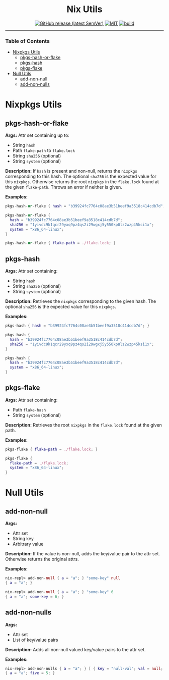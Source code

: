 <div align="center">

# Nix Utils

[![GitHub release (latest SemVer)](https://img.shields.io/github/v/tag/tbidne/nix-utils?include_prereleases&sort=semver)](https://github.com/tbidne/nix-utils/releases/)
[![MIT](https://img.shields.io/github/license/tbidne/nix-utils?color=blue)](https://opensource.org/licenses/MIT)
[![build](https://img.shields.io/github/workflow/status/tbidne/nix-utils/ci/main)](https://github.com/tbidne/nix-utils/actions/workflows/ci.yaml)

</div>

---

### Table of Contents
* [Nixpkgs Utils](#nixpkgs-utils)
  * [pkgs-hash-or-flake](#pkgs-hash-or-flake)
  * [pkgs-hash](#pkgs-hash)
  * [pkgs-flake](#pkgs-flake)
* [Null Utils](#null-utils)
  * [add-non-null](#add-non-null)
  * [add-non-nulls](#add-non-nulls)

# Nixpkgs Utils

## pkgs-hash-or-flake

**Args:** Attr set containing up to:

* String `hash`
* Path `flake-path` to `flake.lock`
* String `sha256` (optional)
* String `system` (optional)

**Description:** If `hash` is present and non-null, returns the `nixpkgs` corresponding to this hash. The optional `sha256` is the expected value for this `nixpkgs`. Otherwise returns the root `nixpkgs` in the `flake.lock` found at the given `flake-path`. Throws an error if neither is given.

**Examples:**
```nix
pkgs-hash-or-flake { hash = "b39924fc7764c08ae3b51beef9a3518c414cdb7d"; }

pkgs-hash-or-flake {
  hash = "b39924fc7764c08ae3b51beef9a3518c414cdb7d";
  sha256 = "1yivdc9k1qcr29yxq9pz4qs2i29wgxj5y550kp0lz2wzp45ksi1x";
  system = "x86_64-linux";
}

pkgs-hash-or-flake { flake-path = ./flake.lock; }
```

## pkgs-hash

**Args:** Attr set containing:

* String `hash`
* String `sha256` (optional)
* String `system` (optional)

**Description:** Retrieves the `nixpkgs` corresponding to the given hash. The optional `sha256` is the expected value for this `nixpkgs`.

**Examples:**

```nix
pkgs-hash { hash = "b39924fc7764c08ae3b51beef9a3518c414cdb7d"; }

pkgs-hash {
  hash = "b39924fc7764c08ae3b51beef9a3518c414cdb7d";
  sha256 = "1yivdc9k1qcr29yxq9pz4qs2i29wgxj5y550kp0lz2wzp45ksi1x";
}

pkgs-hash {
  hash = "b39924fc7764c08ae3b51beef9a3518c414cdb7d";
  system = "x86_64-linux";
}
```

## pkgs-flake

**Args:** Attr set containing:

* Path `flake-hash`
* String `system` (optional)

**Description:** Retrieves the root `nixpkgs` in the `flake.lock` found at the given path.

**Examples:**

```nix
pkgs-flake { flake-path = ./flake.lock; }

pkgs-flake {
  flake-path = ./flake.lock;
  system = "x86_64-linux";
}
```

# Null Utils

## add-non-null

**Args:**

* Attr set
* String key
* Arbitrary value

**Description:** If the value is non-null, adds the key/value pair to the attr set. Otherwise returns the original attrs.

**Examples:**

```nix
nix-repl> add-non-null { a = "a"; } "some-key" null
{ a = "a"; }

nix-repl> add-non-null { a = "a"; } "some-key" 6
{ a = "a"; some-key = 6; }
```

## add-non-nulls

**Args:**

* Attr set
* List of key/value pairs

**Description:** Adds all non-null valued key/value pairs to the attr set.

**Examples:**

```nix
nix-repl> add-non-nulls { a = "a"; } [ { key = "null-val"; val = null; } { key = "five"; val = 5; } ]
{ a = "a"; five = 5; }
```